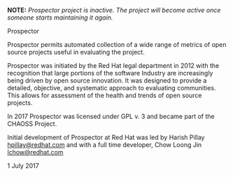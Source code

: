 **NOTE:** *Prospector project is inactive. The project will become active once someone starts maintaining it again.*

Prospector

Prospector permits automated collection of a wide range of metrics of 
open source projects useful in evaluating the project.

Prospector was initiated by the Red Hat legal department in 2012 with 
the recognition that large portions of the software Industry are 
increasingly being driven by open source innovation. It was designed 
to provide a detailed, objective, and systematic approach to evaluating 
communities. This allows for assessment of the health and trends of 
open source projects.

In 2017 Prospector was licensed under GPL v. 3 and became part of 
the CHAOSS Project.

Initial development of Prospector at Red Hat was led by Harish Pillay
hpillay@redhat.com and with a full time developer, Chow Loong Jin 
lchow@redhat.com 

1 July 2017
